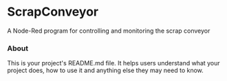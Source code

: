 ScrapConveyor
=============

A Node-Red program for controlling and monitoring the scrap conveyor

### About

This is your project's README.md file. It helps users understand what your
project does, how to use it and anything else they may need to know.